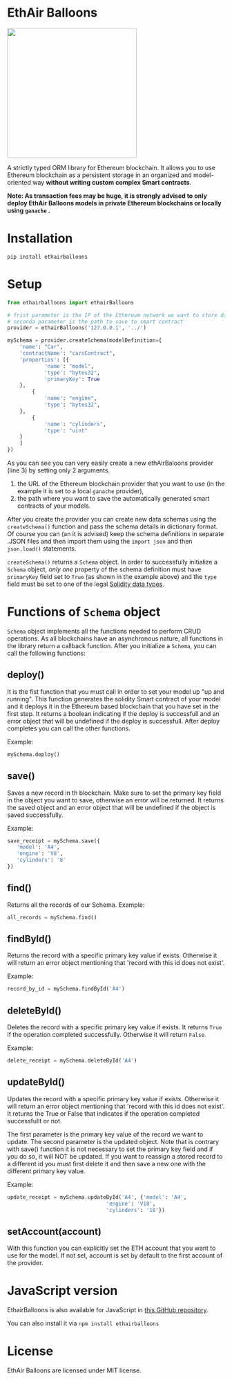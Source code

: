 # EthAir Balloons
<img src="https://raw.githubusercontent.com/petrosDemetrakopoulos/ethairballoons/master/logo_official.png" width="300">


A strictly typed ORM library for Ethereum blockchain.
It allows you to use Ethereum blockchain as a persistent storage in an organized and model-oriented way <strong>without writing custom complex Smart contracts</strong>.


<strong>Note:
As transaction fees may be huge, it is strongly advised to only deploy EthAir Balloons models in private Ethereum blockchains or locally using
`ganache` .
</strong>


# Installation
```
pip install ethairballoons
```

# Setup

```python
from ethairballoons import ethairBalloons

# frist parameter is the IP of the Ethereum network we want to store data
# seconda parameter is the path to save to smart contract
provider = ethairBalloons('127.0.0.1', '../')

mySchema = provider.createSchema(modelDefinition={
    'name': "Car",
    'contractName': "carsContract",
    'properties': [{
            'name': "model",
            'type': "bytes32",
            'primaryKey': True
    },
        {
            'name': "engine",
            'type': "bytes32",
    },
        {
            'name': "cylinders",
            'type': "uint"
    }
    ]
})
```

As you can see you can very easily create a new ethAirBaloons provider (line 3) by setting only 2 arguments.
1) the URL of the Ethereum blockchain provider that you want to use
(in the example it is set to a local `ganache` provider),
2) the path where you want to save the automatically generated smart contracts of your models.

After you create the provider you can create new data schemas using the `createSchema()` function and pass the schema details in dictionary format.
Of course you can (an it is advised) keep the schema definitions in separate .JSON files and then import them using the `import json` and then `json.load()` statements.


 `createSchema()` returns a  `Schema` object.
 In order to successfully initialize a `Schema` object, *only one* property
 of the schema definition must have `primaryKey` field set to `True` (as shown in the example above)
 and the `type` field must be set to one of the legal [Solidity data types](https://solidity.readthedocs.io/en/v0.5.3/types.html).

 # Functions of `Schema` object
`Schema` object implements all the functions needed to perform CRUD operations.
As all blockchains have an asynchronous nature, all functions in the library return a callback function.
After you initialize a `Schema`, you can call the following functions:

deploy()
--------
It is the fist function that you must call in order to set your model up "up and running".
This function generates the solidity Smart contract of your model and it deploys
it in the Ethereum based blockchain that you have set in the first step.
It returns a boolean indicating if the deploy is successfull and an error object that will be undefined if the deploy is successfull.
After deploy completes you can call the other functions.

Example:

```python
mySchema.deploy()
```

save()
------
Saves a new record in th blockchain. Make sure to set the primary key field in the object you want to save, otherwise an error will be returned.
It returns the saved object and an error object that will be undefined if the object is saved successfully.

Example:
 ```python
save_receipt = mySchema.save({
    'model': 'A4',
    'engine': 'V8',
    'cylinders': '8'
})
```

find()
------
Returns all the records of our Schema.
Example:
 ```python
all_records = mySchema.find()
```

findById()
----------
Returns the record with a specific primary key value if exists.
Otherwise it will return an error object mentioning that 'record with this id does not exist'.

Example:
 ```python
record_by_id = mySchema.findById('A4')
```


deleteById()
------------
Deletes the record with a specific primary key value if exists. It returns `True` if the operation completed successfully.
Otherwise it will return `False`.

Example:
 ```python
delete_receipt = mySchema.deleteById('A4')
```

updateById()
------------
Updates the record with a specific primary key value if exists.
Otherwise it will return an error object mentioning that 'record with this id does not exist'.
It returns the True or False that indicates if the operation completed successfullt or not.

The first parameter is the primary key value of the record we want to update.
The second parameter is the updated object.
Note that is contrary with save() function it is not necessary to set the primary key field and if you do so, it will NOT be updated.
If you want to reassign a stored record to a different id you must first delete it and then save a new one with the different primary key value.

Example:
 ```python
update_receipt = mySchema.updateById('A4', {'model': 'A4',
                                 'engine': 'V18',
                                 'cylinders': '18'})
```

setAccount(account)
------------
With this function you can explicitly set the ETH account that you want to use for the model.
If not set, account is set by default to the first account of the provider.

# JavaScript version
EthairBalloons is also available for JavaScript in [this GitHub repository](https://github.com/petrosDemetrakopoulos/ethairballoons).

You can also install it via `npm install ethairballoons`


# License
EthAir Balloons are licensed under MIT license.